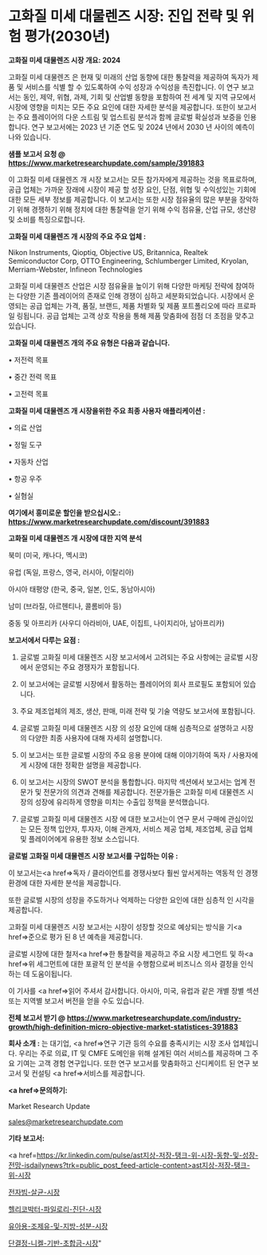 # 고화질 미세 대물렌즈 시장: 진입 전략 및 위험 평가(2030년)

<strong>고화질 미세 대물렌즈 시장 개요: 2024</strong>

고화질 미세 대물렌즈 은 현재 및 미래의 산업 동향에 대한 통찰력을 제공하여 독자가 제품 및 서비스를 식별 할 수 있도록하여 수익 성장과 수익성을 촉진합니다. 이 연구 보고서는 동인, 제약, 위협, 과제, 기회 및 산업별 동향을 포함하여 전 세계 및 지역 규모에서 시장에 영향을 미치는 모든 주요 요인에 대한 자세한 분석을 제공합니다. 또한이 보고서는 주요 플레이어의 다운 스트림 및 업스트림 분석과 함께 글로벌 확실성과 보증을 인용합니다. 연구 보고서에는 2023 년 기준 연도 및 2024 년에서 2030 년 사이의 예측이 나와 있습니다.



<strong>샘플 보고서 요청 @ <a href=https://www.marketresearchupdate.com/sample/391883>https://www.marketresearchupdate.com/sample/391883</a></strong>

이 고화질 미세 대물렌즈 개 시장 보고서는 모든 참가자에게 제공하는 것을 목표로하며, 공급 업체는 가까운 장래에 시장이 제공 할 성장 요인, 단점, 위협 및 수익성있는 기회에 대한 모든 세부 정보를 제공합니다. 이 보고서는 또한 시장 점유율의 많은 부분을 장악하기 위해 경쟁하기 위해 정치에 대한 통찰력을 얻기 위해 수익 점유율, 산업 규모, 생산량 및 소비를 특징으로합니다.



<strong>고화질 미세 대물렌즈 개 시장의 주요 주요 업체 :</strong>

Nikon Instruments, Qioptiq, Objective US, Britannica, Realtek Semiconductor Corp, OTTO Engineering, Schlumberger Limited, Kryolan, Merriam-Webster, Infineon Technologies

고화질 미세 대물렌즈 산업은 시장 점유율을 높이기 위해 다양한 마케팅 전략에 참여하는 다양한 기존 플레이어의 존재로 인해 경쟁이 심하고 세분화되었습니다. 시장에서 운영되는 공급 업체는 가격, 품질, 브랜드, 제품 차별화 및 제품 포트폴리오에 따라 프로파일 링됩니다. 공급 업체는 고객 상호 작용을 통해 제품 맞춤화에 점점 더 초점을 맞추고 있습니다.



<strong>고화질 미세 대물렌즈 개의 주요 유형은 다음과 같습니다.</strong>

• 저전력 목표

• 중간 전력 목표

• 고전력 목표



<strong>고화질 미세 대물렌즈 개 시장을위한 주요 최종 사용자 애플리케이션 :</strong>

• 의료 산업

• 정밀 도구

• 자동차 산업

• 항공 우주

• 실혐실



<strong>여기에서 흥미로운 할인을 받으십시오.: <a href=https://www.marketresearchupdate.com/discount/391883>https://www.marketresearchupdate.com/discount/391883</a></strong>



<strong>고화질 미세 대물렌즈 개 시장에 대한 지역 분석</strong>

북미 (미국, 캐나다, 멕시코)

유럽 (독일, 프랑스, 영국, 러시아, 이탈리아)

아시아 태평양 (한국, 중국, 일본, 인도, 동남아시아)

남미 (브라질, 아르헨티나, 콜롬비아 등)

중동 및 아프리카 (사우디 아라비아, UAE, 이집트, 나이지리아, 남아프리카)



<strong>보고서에서 다루는 요점 :</strong>

1. 글로벌 고화질 미세 대물렌즈 시장 보고서에서 고려되는 주요 사항에는 글로벌 시장에서 운영되는 주요 경쟁자가 포함됩니다.

2. 이 보고서에는 글로벌 시장에서 활동하는 플레이어의 회사 프로필도 포함되어 있습니다.

3. 주요 제조업체의 제조, 생산, 판매, 미래 전략 및 기술 역량도 보고서에 포함됩니다.

4. 글로벌 고화질 미세 대물렌즈 시장 의 성장 요인에 대해 심층적으로 설명하고 시장의 다양한 최종 사용자에 대해 자세히 설명합니다.

5. 이 보고서는 또한 글로벌 시장의 주요 응용 분야에 대해 이야기하여 독자 / 사용자에게 시장에 대한 정확한 설명을 제공합니다.

6. 이 보고서는 시장의 SWOT 분석을 통합합니다. 마지막 섹션에서 보고서는 업계 전문가 및 전문가의 의견과 견해를 제공합니다. 전문가들은 고화질 미세 대물렌즈 시장의 성장에 유리하게 영향을 미치는 수출입 정책을 분석했습니다.

7. 글로벌 고화질 미세 대물렌즈 시장 에 대한 보고서는이 연구 문서 구매에 관심이있는 모든 정책 입안자, 투자자, 이해 관계자, 서비스 제공 업체, 제조업체, 공급 업체 및 플레이어에게 유용한 정보 소스입니다.



<strong>글로벌 고화질 미세 대물렌즈 시장 보고서를 구입하는 이유 :</strong>

이 보고서는<a href=>독자 / 클</a>라이언트를 경쟁사보다 훨씬 앞서게하는 역동적 인 경쟁 환경에 대한 자세한 분석을 제공합니다.

또한 글로벌 시장의 성장을 주도하거나 억제하는 다양한 요인에 대한 심층적 인 시각을 제공합니다.

고화질 미세 대물렌즈 시장 보고서는 시장이 성장할 것으로 예상되는 방식을 기<a href=>준으로</a> 평가 된 8 년 예측을 제공합니다.

글로벌 시장에 대한 철저<a href=>한 통찰력</a>을 제공하고 주요 시장 세그먼트 및 하<a href=>위 세그</a>먼트에 대한 포괄적 인 분석을 수행함으로써 비즈니스 의사 결정을 인식하는 데 도움이됩니다.

이 기사를 <a href=>읽어 주</a>셔서 감사합니다. 아시아, 미국, 유럽과 같은 개별 장별 섹션 또는 지역별 보고서 버전을 얻을 수도 있습니다.



<strong>전체 보고서 받기 @ <a href=https://www.marketresearchupdate.com/industry-growth/high-definition-micro-objective-market-statistices-391883>https://www.marketresearchupdate.com/industry-growth/high-definition-micro-objective-market-statistices-391883</a></strong>



<strong>회사 소개 :</strong>
는 대기업, <a href=>연구 기</a>관 등의 수요를 충족시키는 시장 조사 업체입니다. 우리는 주로 의료, IT 및 CMFE 도메인을 위해 설계된 여러 서비스를 제공하며 그 주요 기여는 고객 경험 연구입니다. 또한 연구 보고서를 맞춤화하고 신디케이트 된 연구 보고서 및 컨설팅 <a href=>서비</a>스를 제공합니다.



<strong><a href=>문의하기:</a></strong>

Market Research Update

sales@marketresearchupdate.com



<strong>기타 보고서:</strong>

<a href=https://kr.linkedin.com/pulse/ast지상-저장-탱크-위-시장-동향-및-성장-전망-isdailynews?trk=public_post_feed-article-content>ast지상-저장-탱크-위-시장</a>

<a href=https://www.linkedin.com/pulse/전자빔-살균-시장-경쟁-분석-및-성장-잠재력-2029-survey-savvy-insights-360-analysis/>전자빔-살균-시장</a>

<a href=https://www.linkedin.com/pulse/헬리코박터-파일로리-진단-시장-현재-및-미래-성장-2029-analytics-alchemy-360-analysis-2jwgf/>헬리코박터-파일로리-진단-시장</a>

<a href=https://www.linkedin.com/pulse/유아용-조제유-및-지방-성분-시장-규모-성장-2023-survey-savvy-insights-360-analysis-jymkf/>유아용-조제유-및-지방-성분-시장</a>

<a href=https://www.linkedin.com/pulse/단결정-니켈-기반-초합금-시장-현재-및-미래-성장-2030-market-matrix-musings-analysis-wj3kf/>단결정-니켈-기반-초합금-시장</a>"

